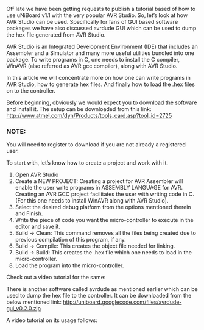 Off late we have been getting requests to publish a tutorial based of how to use uNiBoard v1.1 with the very popular AVR Studio. So, let’s look at how AVR Studio can be used. Specifically for fans of GUI based software packages we have also discussed avrdude GUI which can be used to dump the hex file generated from AVR Studio.

AVR Studio is an Integrated Development Environment (IDE) that includes an Assembler and a Simulator and many more useful utilities bundled into one package. To write programs in C, one needs to install the C compiler, WinAVR (also referred as AVR gcc compiler), along with AVR Studio.

In this article we will concentrate more on how one can write programs in AVR Studio, how to generate hex files. And finally how to load the .hex files on to the controller.

Before beginning, obviously we would expect you to download the software and install it. The setup can be downloaded from this link:
http://www.atmel.com/dyn/Products/tools_card.asp?tool_id=2725

### NOTE: ###
You will need to register to download if you are not already a registered user.

To start with, let’s know how to create a project and work with it.

  1. Open AVR Studio
  1. Create a NEW PROJECT: Creating a project for AVR Assembler will enable the user write programs in ASSEMBLY LANGUAGE for AVR. Creating an AVR GCC project facilitates the user with writing code in C. (For this one needs to install WinAVR along with AVR Studio).
  1. Select the desired debug platform from the options mentioned therein and Finish.
  1. Write the piece of code you want the micro-controller to execute in the editor and save it.
  1. Build -> Clean: This command removes all the files being created due to previous compilation of this program, if any.
  1. Build -> Compile: This creates the object file needed for linking.
  1. Build -> Build: This creates the .hex file which one needs to load in the micro-controller.
  1. Load the program into the micro-controller.

Check out a video tutorial for the same:

There is another software called avrdude as mentioned earlier which can be used to dump the hex file to the controller. It can be downloaded from the below mentioned link:
http://uniboard.googlecode.com/files/avrdude-gui_v0.2.0.zip

A video tutorial on its usage follows: